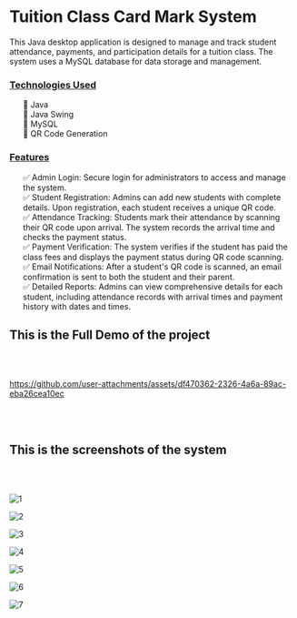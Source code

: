 <h1>Tuition Class Card Mark System</h1>


This Java desktop application is designed to manage and track student attendance, payments, and participation details for a tuition class. The system uses a MySQL database for data storage and management.

<h3><u>Technologies Used</u></h3>
<ul>
🔹 Java<br>
🔹 Java Swing<br>
🔹 MySQL<br>
🔹 QR Code Generation<br>
</ul>
<h3><u>Features</u></h3>
<ul>
✅ Admin Login: Secure login for administrators to access and manage the system.<br>
✅ Student Registration: Admins can add new students with complete details. Upon registration, each student receives a unique QR code.<br>
✅ Attendance Tracking: Students mark their attendance by scanning their QR code upon arrival. The system records the arrival time and checks the payment status.<br>
✅ Payment Verification: The system verifies if the student has paid the class fees and displays the payment status during QR code scanning.<br>
✅ Email Notifications: After a student's QR code is scanned, an email confirmation is sent to both the student and their parent.<br>
✅ Detailed Reports: Admins can view comprehensive details for each student, including attendance records with arrival times and payment history with dates and times.<br>
</ul>


<h2>This is the Full Demo of the project</h2><br><br>




https://github.com/user-attachments/assets/df470362-2326-4a6a-89ac-eba26cea10ec



<br><br>
<h2>This is the screenshots of the system</h2><br><br>


![1](https://github.com/user-attachments/assets/4e672ea3-13df-4d70-90e5-0cb15fec64ec)

![2](https://github.com/user-attachments/assets/745dc713-eb74-4a7b-8c8d-a2318f9d6e07)

![3](https://github.com/user-attachments/assets/df6394f7-8f46-4566-9099-26c9b5eb011a)

![4](https://github.com/user-attachments/assets/0ad50580-ed49-4ddb-99bd-982deb288309)

![5](https://github.com/user-attachments/assets/8146d505-3217-48ed-aa19-796fcb801abd)

![6](https://github.com/user-attachments/assets/d0b03432-ef78-41fe-91da-70ae05c3223a)

![7](https://github.com/user-attachments/assets/5e194da1-2318-4430-9b94-7163b0d36cd9)












